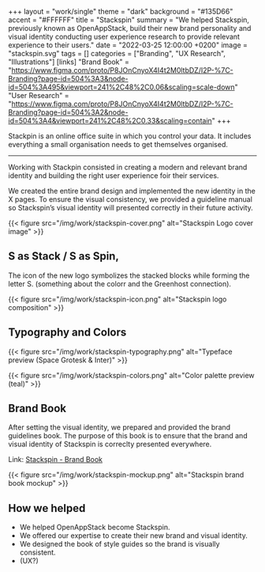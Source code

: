 +++
layout = "work/single"
theme = "dark"
background = "#135D66"
accent = "#FFFFFF"
title = "Stackspin"
summary = "We helped Stackspin, previously known as OpenAppStack, build their new brand personality and visual identity conducting user experience research to provide relevant experience to their users."
date = "2022-03-25 12:00:00 +0200"
image = "stackspin.svg"
tags = []
categories = ["Branding", "UX Research", "Illustrations"]
[links]
    "Brand Book" = "https://www.figma.com/proto/P8JOnCnyoX4I4t2M0ltbDZ/I2P-%7C-Branding?page-id=504%3A3&node-id=504%3A495&viewport=241%2C48%2C0.06&scaling=scale-down"
    "User Research" = "https://www.figma.com/proto/P8JOnCnyoX4I4t2M0ltbDZ/I2P-%7C-Branding?page-id=504%3A2&node-id=504%3A4&viewport=241%2C48%2C0.33&scaling=contain"
+++

Stackpin is an online office suite in which you control your data. It includes everything a small organisation needs to get themselves organised.

---

Working with Stackpin consisted in creating a modern and relevant brand identity and building the right user experience foir their services.

We created the entire brand design and implemented the new identity in the X pages. To ensure the visual consistency, we provided a guideline manual so Stackspin’s visual identity will presented correctly in their future activity.

{{< figure src="/img/work/stackspin-cover.png" alt="Stackspin Logo cover image" >}}

## S as Stack / S as Spin,

The icon of the new logo symbolizes the stacked blocks while forming the letter S. (something about the colorr and the Greenhost connection).

{{< figure src="/img/work/stackspin-icon.png" alt="Stackspin logo composition" >}}

## Typography and Colors

{{< figure src="/img/work/stackspin-typography.png" alt="Typeface preview (Space Grotesk & Inter)" >}}

{{< figure src="/img/work/stackspin-colors.png" alt="Color palette preview (teal)" >}}

## Brand Book

After setting the visual identity, we prepared and provided the brand guidelines book. The purpose of this book is to ensure that the brand and visual identity of Stackspin is correclty presented everywhere. 

Link: [Stackspin - Brand Book](https://www.figma.com/proto/upxHYnkoc9x4bKSXlCvsdv/Branding?page-id=77%3A62&node-id=81%3A100&viewport=241%2C48%2C0.19&scaling=contain)

{{< figure src="/img/work/stackspin-mockup.png" alt="Stackspin brand book mockup" >}}

## How we helped

- We helped OpenAppStack become Stackspin.
- We offered our expertise to create their new brand and visual identity.
- We designed the book of style guides so the brand is visually consistent.
- (UX?)
